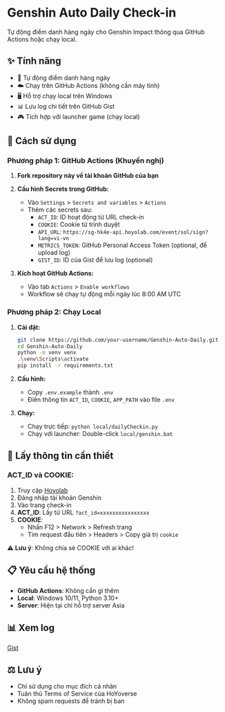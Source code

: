 # Genshin Auto Daily Check-in

Tự động điểm danh hàng ngày cho Genshin Impact thông qua GitHub Actions hoặc chạy local.

## ✨ Tính năng

- 🤖 Tự động điểm danh hàng ngày
- ☁️ Chạy trên GitHub Actions (không cần máy tính)
- 🖥️ Hỗ trợ chạy local trên Windows
- 📊 Lưu log chi tiết trên GitHub Gist
- 🎮 Tích hợp với launcher game (chạy local)

## 🚀 Cách sử dụng

### Phương pháp 1: GitHub Actions (Khuyến nghị)

1. **Fork repository này về tài khoản GitHub của bạn**

2. **Cấu hình Secrets trong GitHub:**
   - Vào `Settings` > `Secrets and variables` > `Actions`
   - Thêm các secrets sau:
     - `ACT_ID`: ID hoạt động từ URL check-in
     - `COOKIE`: Cookie từ trình duyệt
     - `API_URL`: `https://sg-hk4e-api.hoyolab.com/event/sol/sign?lang=vi-vn`
     - `METRICS_TOKEN`: GitHub Personal Access Token (optional, để upload log)
     - `GIST_ID`: ID của Gist để lưu log (optional)

3. **Kích hoạt GitHub Actions:**
   - Vào tab `Actions` > `Enable workflows`
   - Workflow sẽ chạy tự động mỗi ngày lúc 8:00 AM UTC

### Phương pháp 2: Chạy Local

1. **Cài đặt:**
   ```bash
   git clone https://github.com/your-username/Genshin-Auto-Daily.git
   cd Genshin-Auto-Daily
   python -m venv venv
   .\venv\Scripts\activate
   pip install -r requirements.txt
   ```

2. **Cấu hình:**
   - Copy `.env.example` thành `.env`
   - Điền thông tin `ACT_ID`, `COOKIE`, `APP_PATH` vào file `.env`

3. **Chạy:**
   - Chạy trực tiếp: `python local/dailyCheckin.py`
   - Chạy với launcher: Double-click `local/genshin.bat`

## 🔧 Lấy thông tin cần thiết

### ACT_ID và COOKIE:
1. Truy cập [Hoyolab](https://www.hoyolab.com/genshin/)
2. Đăng nhập tài khoản Genshin
3. Vào trang check-in
4. **ACT_ID**: Lấy từ URL `?act_id=xxxxxxxxxxxxxxxx`
5. **COOKIE**: 
   - Nhấn F12 > Network > Refresh trang
   - Tìm request đầu tiên > Headers > Copy giá trị `cookie`

⚠️ **Lưu ý**: Không chia sẻ COOKIE với ai khác!

## 📋 Yêu cầu hệ thống

- **GitHub Actions**: Không cần gì thêm
- **Local**: Windows 10/11, Python 3.10+
- **Server**: Hiện tại chỉ hỗ trợ server Asia

## 📊 Xem log

[Gist](https://gist.github.com/tranduytoan/b5179b470dcb5b3d5d573ecc0f164a61)

## ⚖️ Lưu ý

- Chỉ sử dụng cho mục đích cá nhân
- Tuân thủ Terms of Service của HoYoverse
- Không spam requests để tránh bị ban